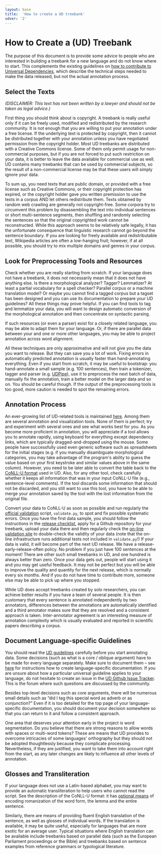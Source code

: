 ```yaml
---
layout: base
title:  'How to create a UD treebank'
udver: '2'
---
```


# How to Create a (UD) Treebank

The purpose of this document is to provide some advice to people who are interested in building a treebank for a new language and do not know where to start. This complements the existing guidelines on [how to contribute to Universal Dependencies](http://universaldependencies.org/contribute.html), which describe the technical steps needed to make the data released, but not the actual annotation process.

## Select the Texts

_(DISCLAIMER: This text has not been written by a lawyer and should not be taken as legal advice.)_

First thing you should think about is copyright. A treebank is really useful only if it can be freely used, modified and redistributed by the research community. It is not enough that you are willing to put your annotation under a free license. If the underlying text is protected by copyright, then it cannot be distributed together with your annotation unless you have negotiated permission from the copyright holder. Most UD treebanks are distributed with a Creative Commons license. Some of them only permit usage for non-commercial purposes, but if you are not forced to put such restriction on your data, it is better to leave the data available for commercial use as well. UD contains many treebanks that can be used by commercial subjects, so the result of a non-commercial license may be that these users will simply ignore your data.

To sum up, you need texts that are public domain, or provided with a free license such as Creative Commons, or their copyright protection has expired, or the copyright holder gave you written premission to use the texts in a corpus AND let others redistribute them. Texts obtained by random web crawling are generally not copyright-free. Some corpora try to circumvent this problem by disassembling the text into individual sentences or short multi-sentence segments, then shuffling and randomly selecting the sentences so that the original copyrighted work cannot be reconstructed. While this approach seems to be relatively safe legally, it has the unfortunate consequence that linguistic research cannot go beyond the sentence boundary. If you are looking for freely available and redistributable text, Wikipedia articles are often a low-hanging fruit; however, if at all possible, you should try to mix multiple domains and genres in your corpus.

## Look for Preprocessing Tools and Resources

Check whether you are really starting from scratch. If your language does not have a treebank, it does not necessarily mean that it does not have anything else. Is there a morphological analyzer? Tagger? Lemmatizer? At least a partial vocabulary for a spell checker? Parallel corpus or a machine translation model? Or maybe you cannot find a tagged corpus but a tagset has been designed and you can use its documentation to prepare your UD guidelines? All these things may prove helpful. If you can find tools to tag and lemmatize your data, you will want to design automatic conversion of the morphological annotation and then concentrate on syntactic parsing.

If such resources (or even a parser) exist for a closely related language, you may be able to adapt them for your language. Or, if there are parallel data between your and one or more other languages, you may be able to project annotation across word alignment.

All these techniques are only approximative and will not give you the data you want to release. But they can save you a lot of work. Fixing errors in automatically predicted annotation is usually faster than hand-annotating everything. Even if you start from scratch, it may be useful to bootstrap: you hand-annotate a small sample (e.g. 100 sentences), then train a tokenizer, tagger and parser (e.g. [UDPipe](http://ufal.mff.cuni.cz/udpipe)), use it to preprocess the next batch of data, manually fix the annotation, train a better model on the larger data and so on. You should be careful though. If the output of the preprocessing tools is too good, more caution is needed to spot the remaining errors.

## Annotation Process

An ever-growing list of UD-related tools is maintained [here](http://universaldependencies.org/tools.html). Among them are several annotation and visualization tools. None of them is perfect; try and experiment with several ones and see what works best for you. As you become more proficient in annotation, you will appreciate if a tool allows you to annotate rapidly, using keyboard for everything except dependency links, which are typically dragged-and-dropped using the mouse. Some people have successfully used even generic software such as spreadsheets for the initial stages (e.g. if you manually disambiguate morphological categories, you may take advantage of the program's ability to guess the value based on your first keystroke and similar values above in the same column). However, you need to be later able to convert the table back to the [CoNLL-U format](http://universaldependencies.org/format.html) used in UD. Also, for any other tool, check carefully whether it keeps all information that was in your input CoNLL-U file (e.g., sentence-level comments). If the tool discards some information that should not be discarded, and you still want to use this tool, you have to be able to merge your annotation saved by the tool with the lost information from the original file.

Convert your data to CoNLL-U as soon as possible and run regularly the [official validation](http://universaldependencies.org/release_checklist.html#validation) script, `validate.py`, to spot and fix possible systematic errors. Once you have the first data sample, you should follow the instructions in the [release checklist](http://universaldependencies.org/release_checklist.html), apply for a Github repository for your treebank, upload your data there and then regularly check the [on-line validation site](http://quest.ms.mff.cuni.cz/cgi-bin/zeman/unidep/validation-report.pl) to double-check the validity of your data (note that the on-line infrastructure runs additional tests not included in `validate.py`!) If your data is valid, it will become part of the next UD release. We have a release-early-release-often policy. No problem if you just have 100 sentences at the moment! There are other such small treebanks in UD, and one hundred is always better than zero. Once your data gets out, people will start using it and you may get useful feedback. It may not be perfect but you will be able to improve the quality and quantity for the next release, which is normally every six months. And if you do not have time to contribute more, someone else may be able to pick up where you stopped.

While UD does accept treebanks created by solo researchers, you can achieve better results if you have a team of several people. It is then customary that every sentence is annotated independently by two annotators, differences between the annotations are automatically identified and a third annotator makes sure that they are resolved and a consistent approach is taken. Inter-annotator agreement is an interesting measure of annotation complexity which is usually evaluated and reported in scientific papers describing a corpus.

## Document Language-specific Guidelines

You should read the [UD guidelines](http://universaldependencies.org/guidelines.html) carefully before you start annotating data. Some decisions (such as what is a core / oblique argument) have to be made for every language separately. Make sure to document them – see [here](http://universaldependencies.org/contributing_language_specific.html) for instructions how to create language-specific documentation. If you are unsure about how a particular universal guideline applies to your language, do not hesitate to create an issue in the [UD Github Issue Tracker](https://github.com/UniversalDependencies/docs/issues). This is the forum where such questions are discussed by the community.

Besides top-level decisions such as core arguments, there will be numerous small details such as “did I tag this special word as adverb or as conjunction?” Even if it is too detailed for the top page of your language-specific documentation, you should document your decision somewhere so that you can return to it and follow a consistent approach.

One area that deserves your attention early in the project is word segmentation. Do you believe that there are strong reasons to allow words with spaces or multi-word tokens? These are means that UD provides to overcome intricacies of some languages' orthography but they should not be adopted thoughtlessly because they complicate processing. Nevertheless, if they are justified, you want to take them into account right from the start, as any later changes are likely to influence all other levels of annotation.

## Glosses and Transliteration

If your language does not use a Latin-based alphabet, you may want to provide an automatic transliteration to help users who cannot read the script. See the description of the CoNLL-U format: it has [optional means](http://universaldependencies.org/format.html#miscellaneous) of encoding romanization of the word form, the lemma and the entire sentence.

Similarly, there are means of providing fluent English translation of the sentence, as well as glosses of individual words. If the translation is available, it may be quite useful, especially for languages that are more exotic for an average user. Typical situations where English translation can be available include treebanks based on parallel data (such as the European Parliament proceedings or the Bible) and treebanks based on sentence examples from reference grammars or typological literature.
